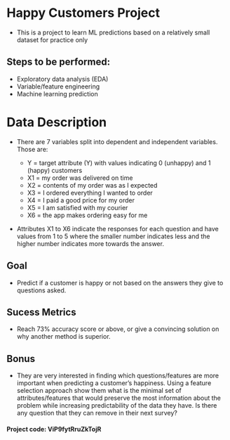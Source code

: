 # Happy Customers Project
- This is a project to learn ML predictions based on a relatively small dataset for practice only

## Steps to be performed:
- Exploratory data analysis (EDA)
- Variable/feature engineering
- Machine learning prediction

# Data Description

- There are 7 variables split into dependent and independent variables. Those are:
  - Y = target attribute (Y) with values indicating 0 (unhappy) and 1 (happy) customers
  - X1 = my order was delivered on time
  - X2 = contents of my order was as I expected
  - X3 = I ordered everything I wanted to order
  - X4 = I paid a good price for my order 
  - X5 = I am satisfied with my courier
  - X6 = the app makes ordering easy for me 

- Attributes X1 to X6 indicate the responses for each question and have values from 1 to 5 where the smaller number indicates less and the higher number indicates more towards the answer. 

## Goal
- Predict if a customer is happy or not based on the answers they give to questions asked.

## Sucess Metrics
- Reach 73% accuracy score or above, or give a convincing solution on why another method is superior.

## Bonus
- They are very interested in finding which questions/features are more important when predicting a customer’s happiness. Using a feature selection approach show them what is the minimal set of attributes/features that would preserve the most information about the problem while increasing predictability of the data they have. Is there any question that they can remove in their next survey?

#### Project code: ViP9fytRruZkTojR